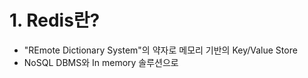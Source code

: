 # 1. Redis란?
- "REmote Dictionary System"의 약자로 메모리 기반의 Key/Value Store
- NoSQL DBMS와 In memory 솔루션으로